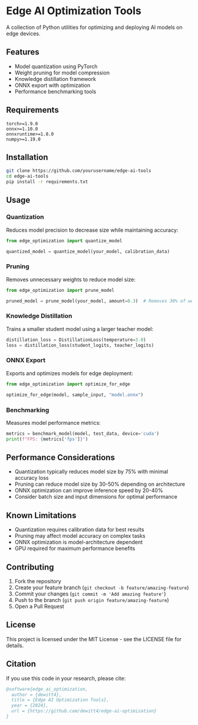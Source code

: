 # Edge AI Optimization Tools

A collection of Python utilities for optimizing and deploying AI models on edge devices.

## Features

- Model quantization using PyTorch
- Weight pruning for model compression
- Knowledge distillation framework
- ONNX export with optimization
- Performance benchmarking tools

## Requirements

```
torch>=1.9.0
onnx>=1.10.0
onnxruntime>=1.8.0
numpy>=1.19.0
```

## Installation

```bash
git clone https://github.com/yourusername/edge-ai-tools
cd edge-ai-tools
pip install -r requirements.txt
```

## Usage

### Quantization

Reduces model precision to decrease size while maintaining accuracy:

```python
from edge_optimization import quantize_model

quantized_model = quantize_model(your_model, calibration_data)
```

### Pruning

Removes unnecessary weights to reduce model size:

```python
from edge_optimization import prune_model

pruned_model = prune_model(your_model, amount=0.3)  # Removes 30% of weights
```

### Knowledge Distillation

Trains a smaller student model using a larger teacher model:

```python
distillation_loss = DistillationLoss(temperature=3.0)
loss = distillation_loss(student_logits, teacher_logits)
```

### ONNX Export

Exports and optimizes models for edge deployment:

```python
from edge_optimization import optimize_for_edge

optimize_for_edge(model, sample_input, "model.onnx")
```

### Benchmarking

Measures model performance metrics:

```python
metrics = benchmark_model(model, test_data, device='cuda')
print(f"FPS: {metrics['fps']}")
```

## Performance Considerations

- Quantization typically reduces model size by 75% with minimal accuracy loss
- Pruning can reduce model size by 30-50% depending on architecture
- ONNX optimization can improve inference speed by 20-40%
- Consider batch size and input dimensions for optimal performance

## Known Limitations

- Quantization requires calibration data for best results
- Pruning may affect model accuracy on complex tasks
- ONNX optimization is model-architecture dependent
- GPU required for maximum performance benefits

## Contributing

1. Fork the repository
2. Create your feature branch (`git checkout -b feature/amazing-feature`)
3. Commit your changes (`git commit -m 'Add amazing feature'`)
4. Push to the branch (`git push origin feature/amazing-feature`)
5. Open a Pull Request

## License

This project is licensed under the MIT License - see the LICENSE file for details.

## Citation

If you use this code in your research, please cite:

```bibtex
@software{edge_ai_optimization,
  author = {dewitt4},
  title = {Edge AI Optimization Tools},
  year = {2024},
  url = {https://github.com/dewitt4/edge-ai-optimization}
}
```
